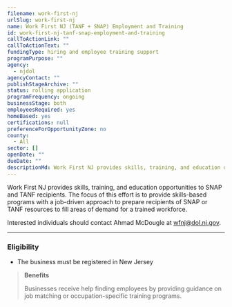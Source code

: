 ```yaml
---
filename: work-first-nj
urlSlug: work-first-nj
name: Work First NJ (TANF + SNAP) Employment and Training
id: work-first-nj-tanf-snap-employment-and-training
callToActionLink: ""
callToActionText: ""
fundingType: hiring and employee training support
programPurpose: ""
agency:
  - njdol
agencyContact: ""
publishStageArchive: ""
status: rolling application
programFrequency: ongoing
businessStage: both
employeesRequired: yes
homeBased: yes
certifications: null
preferenceForOpportunityZone: no
county:
  - All
sector: []
openDate: ""
dueDate: ""
descriptionMd: Work First NJ provides skills, training, and education opportunities to SNAP and TANF recipients. The focus of this effort is to provide skills-based programs with a job-driven approach to prepare recipients of SNAP or TANF resources to fill areas of demand for a trained workforce.
---
```


Work First NJ provides skills, training, and education opportunities to SNAP and TANF recipients. The focus of this effort is to provide skills-based programs with a job-driven approach to prepare recipients of SNAP or TANF resources to fill areas of demand for a trained workforce.

Interested individuals should contact Ahmad McDougle at wfnj@dol.nj.gov.

---

### Eligibility

- The business must be registered in New Jersey

> **Benefits**
>
> Businesses receive help finding employees by providing guidance on job matching or occupation-specific training programs.
